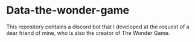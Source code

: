 # Data-the-wonder-game
This repository contains a discord bot that I developed at the request of a dear friend of mine, who is also the creator of The Wonder Game.
